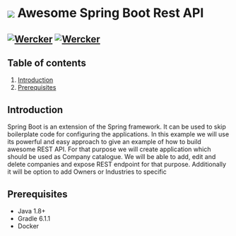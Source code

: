 # <img src="https://github.com/tino097/awesome-spring-boot-rest-api/raw/master/spring-boot-logo.png" align="absmiddle"/> Awesome Spring Boot Rest API

[![Wercker](https://img.shields.io/badge/spring--boot-2.1.5.RELEASE-green.svg?style=plastic&logo=spring)]()
[![Wercker](https://img.shields.io/badge/java-8-blue.svg?style=plastic&logo=java)]()
---

## Table of contents
1. [Introduction](#introduction)
2. [Prerequisites](#prerequisites)


## Introduction

 Spring Boot is an extension of the Spring framework. It can be used to skip boilerplate code for configuring the applications.
 In this example we will use its powerful and easy approach to give an example of how to build awesome REST API. For that purpose
 we will create application which should be used as Company catalogue. We will be able to add, edit and delete companies and expose
 REST endpoint for that purpose. Additionally it will be option to add Owners or Industries to specific

## Prerequisites

- Java 1.8+
- Gradle 6.1.1
- Docker

